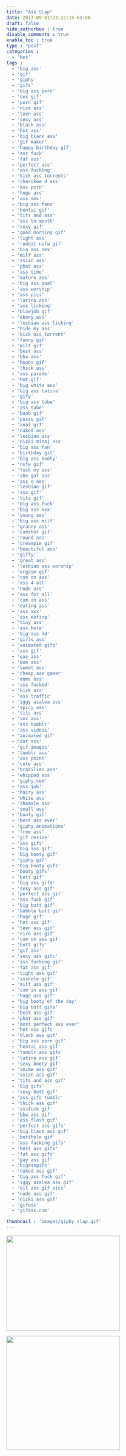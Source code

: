 ```yaml
---
title: "Ass Slap"
date: 2017-09-01T23:22:15-03:00
draft: false
hide_authorbox : true
disable_comments : true
enable_toc : true
type : "post"
categories :
  - 'Hot'
tags :
  - 'big ass'
  - 'gif'
  - 'giphy'
  - 'gifs'
  - 'big ass porn'
  - 'sex gif'
  - 'porn gif'
  - 'nice ass'
  - 'teen ass'
  - 'sexy ass'
  - 'black ass'
  - 'hot ass'
  - 'big black ass'
  - 'gif maker'
  - 'happy birthday gif'
  - 'ass fuck'
  - 'fat ass'
  - 'perfect ass'
  - 'ass fucking'
  - 'kick ass torrents'
  - 'cherokee d ass'
  - 'ass porn'
  - 'huge ass'
  - 'ass sex'
  - 'big ass fans'
  - 'hentai gif'
  - 'tits and ass'
  - 'ass to mouth'
  - 'sexy gif'
  - 'good morning gif'
  - 'tight ass'
  - 'reddit nsfw gif'
  - 'big ass sex'
  - 'milf ass'
  - 'asian ass'
  - 'phat ass'
  - 'ass time'
  - 'mature ass'
  - 'big ass anal'
  - 'ass worship'
  - 'ass pics'
  - 'latina ass'
  - 'ass licking'
  - 'blowjob gif'
  - 'ebony ass'
  - 'lesbian ass licking'
  - 'hide my ass'
  - 'kick ass torrent'
  - 'funny gif'
  - 'milf gif'
  - 'best ass'
  - 'bbw ass'
  - 'boobs gif'
  - 'thick ass'
  - 'ass parade'
  - 'hot gif'
  - 'big white ass'
  - 'big ass latina'
  - 'gify'
  - 'big ass tube'
  - 'ass tube'
  - 'boob gif'
  - 'pussy gif'
  - 'anal gif'
  - 'naked ass'
  - 'lesbian ass'
  - 'nicki minaj ass'
  - 'big ass fan'
  - 'birthday gif'
  - 'big ass booty'
  - 'nsfw gif'
  - 'fuck my ass'
  - 'she got ass'
  - 'ass o ass'
  - 'lesbian gif'
  - 'xxx gif'
  - 'tits gif'
  - 'big ass fuck'
  - 'big ass xxx'
  - 'young ass'
  - 'big ass milf'
  - 'granny ass'
  - 'cumshot gif'
  - 'round ass'
  - 'creampie gif'
  - 'beautiful ass'
  - 'giffy'
  - 'great ass'
  - 'lesbian ass worship'
  - 'orgasm gif'
  - 'cum on ass'
  - 'ass 4 all'
  - 'nude ass'
  - 'ass for all'
  - 'cum in ass'
  - 'eating ass'
  - 'ass xxx'
  - 'ass eating'
  - 'tiny ass'
  - 'ass hole'
  - 'big ass hd'
  - 'girls ass'
  - 'animated gifs'
  - 'ass gif'
  - 'gay ass'
  - 'mom ass'
  - 'sweet ass'
  - 'cheap ass gamer'
  - 'moms ass'
  - 'ass fucked'
  - 'kick ass'
  - 'ass traffic'
  - 'iggy azalea ass'
  - 'spicy ass'
  - 'tits ass'
  - 'sex ass'
  - 'ass tumblr'
  - 'ass videos'
  - 'animated gif'
  - 'dat ass'
  - 'gif images'
  - 'tumblr ass'
  - 'ass point'
  - 'cute ass'
  - 'brazilian ass'
  - 'whipped ass'
  - 'giphy.com'
  - 'ass job'
  - 'hairy ass'
  - 'white ass'
  - 'shemale ass'
  - 'small ass'
  - 'booty gif'
  - 'best ass ever'
  - 'giphy animations'
  - 'free ass'
  - 'gif resize'
  - 'ass gifs'
  - 'big ass gif'
  - 'big booty gif'
  - 'giphy gif'
  - 'big booty gifs'
  - 'booty gifs'
  - 'butt gif'
  - 'big ass gifs'
  - 'sexy ass gif'
  - 'perfect ass gif'
  - 'ass fuck gif'
  - 'big butt gif'
  - 'bubble butt gif'
  - 'huge gif'
  - 'hot ass gif'
  - 'teen ass gif'
  - 'nice ass gif'
  - 'cum on ass gif'
  - 'butt gifs'
  - 'gif ass'
  - 'sexy ass gifs'
  - 'ass fucking gif'
  - 'fat ass gif'
  - 'tight ass gif'
  - 'asshole gif'
  - 'milf ass gif'
  - 'cum in ass gif'
  - 'huge ass gif'
  - 'big booty of the day'
  - 'big butt gifs'
  - 'best ass gif'
  - 'phat ass gif'
  - 'most perfect ass ever'
  - 'hot ass gifs'
  - 'black ass gif'
  - 'big ass porn gif'
  - 'hentai ass gif'
  - 'tumblr ass gifs'
  - 'latina ass gif'
  - 'sexy booty gif'
  - 'anime ass gif'
  - 'asian ass gif'
  - 'tits and ass gif'
  - 'big gifs'
  - 'sexy butt gif'
  - 'ass gifs tumblr'
  - 'thick ass gif'
  - 'assfuck gif'
  - 'bbw ass gif'
  - 'ass flash gif'
  - 'perfect ass gifs'
  - 'big black ass gif'
  - 'butthole gif'
  - 'ass fucking gifs'
  - 'best ass gifs'
  - 'fat ass gifs'
  - 'gay ass gif'
  - 'bigassgifs'
  - 'naked ass gif'
  - 'big ass fuck gif'
  - 'iggy azalea ass gif'
  - 'oil ass gif pics'
  - 'nude ass gif'
  - 'nicki ass gif'
  - 'gifass'
  - 'gifass.com'

thumbnail : 'images/giphy_slap.gif'
---
```

<!--more-->

<a href="https://t.frtyi.com/zkd7k8l24g?offer_id=2676&aff_id=41958&bo=2779,2778,2777,2776,2775&file_id=122739" target="_blank"><img src="https://www.imglnka.com/2676/001752A_LIJA_18_ALL_EN_71_L.gif" width="300" height="250" border="0" /></a><img src="https://t.frtyi.com/jltw5jdpky?offer_id=2676&aff_id=41958&bo=2779,2778,2777,2776,2775&file_id=122739" width="1" height="1" />


<a href="https://t.frtyj.com/tlce221r5s?offer_id=3976&aff_id=41958&bo=2745,2746,2748,2749,2750&file_id=218820" target="_blank"><img src="https://www.imglnka.com/3976/003657B_ADLR_18_ALL_EN_9108_L.png" width="300" height="300" border="0" /></a><img src="https://t.frtyj.com/nt411kbcw2?offer_id=3976&aff_id=41958&bo=2745,2746,2748,2749,2750&file_id=218820" width="1" height="1" />
